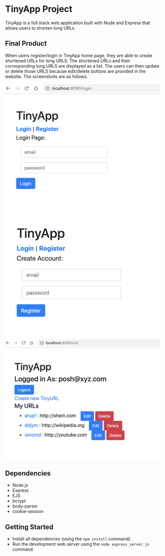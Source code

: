 # TinyApp Project

TinyApp is a full stack web application built with Node and Express  that allows users to shorten long URLs.

## Final Product

When users register/login in TinyApp home page, they are able to create shortened URLs for long URLS. The shortened URLs and their corresponding long URLS are displayed as a list. The users can then update or delete those URLS because edit/delete buttons are provided in the website. The screenshots are as follows.

![TinyApp Login Page](https://github.com/poushitaguha/tinyapp/blob/master/docs/TinyApp%20Login%20Page.png "TinyApp Login Page")
![TinyApp Registration Page](https://github.com/poushitaguha/tinyapp/blob/master/docs/TinyApp%20Registration%20Page.png "TinyApp Registration Page")
![TinyApp URL display page](https://github.com/poushitaguha/tinyapp/blob/master/docs/TinyApp%20URL%20display%20page.png "TinyApp URL display page")



## Dependencies

- Node.js
- Express
- EJS
- bcrypt
- body-parser
- cookie-session

## Getting Started

- Install all dependencies (using the `npm install` command).
- Run the development web server using the `node express_server.js` command.
